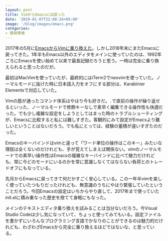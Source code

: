```yaml
---
layout: post
title: VimからEmacsに出戻った
date: '2019-01-07T22:08:26+09:00'
image: '/blog/images/emacs.png'
categories:
- 開発環境
---
```


2017年の5月に[EmacsからVimに乗り換えた](/blog/2017/03/emacs-to-vim.html)。しかし2018年末にまたEmacsに戻ってきた。1年半もEmacs以外のエディタをメインに使っていたのは、1992年ごろにEmacsを使い始めて以来で最長記録だろうと思う。一時は完全に乗り換えられると思ったのだが。

最初はMacVimを使っていたが、最終的にはiTerm2でneovimを使っていた。ノーマルモードに抜けた時に日本語入力をオフにする部分は、Karabinier Elementsで対応していた。

Vimの筋が通ったコマンド体系はやはり今も好きだ。`.`で直前の操作が繰り返せるといった、ノーマルモードで修飾キーなしで素早く編集できる操作性も快適だった。でも少し複雑な設定をしようとしてはまった時のトラブルシューティングが、Emacsに比較すると私には難しすぎた。客観的にみて設定がEmacsより難しいということはないだろう。でも私にとっては、経験の蓄積が違いすぎたのだった。

Emacsのキーバインドはvimと違って「ワード単位の操作はこのキー」みたいな理屈は全くないのだけれども、手が覚えてしまえば関係ない。vimのノーマルモードでの素早い操作性はEmacsの複雑なキーバインドに比べて魅力だけれども、常に今どのモードにいるのかを常に意識しなくてはならない負荷とのトレードオフにもなっている。

先月からEmacsに戻ってきて何だかすごく安心している。この一年半vimを楽しく使っていたつもりだったけれども、無意識のうちにやはり緊張していたということだろう。今回Emacsの設定はいちからやり直して、2017年まで使っていたinit.elに積み重なった歴史を捨てて身軽にもなった。

メインのテキストエディタ乗り換えを試みることは当分ないだろう。今Visual Studio Codeは少し気になっていて、ちょっと使ってみてもいる。設定ファイルを書かずにいろんなプログラミング言語でかなりのことができるのは魅力的だけれども、わざわざEmacsから完全に乗り換えるほどではないな、と思っている。

